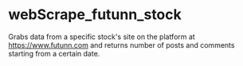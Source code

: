 # webScrape_futunn_stock
Grabs data from a specific stock's site on the platform at https://www.futunn.com and returns number of posts and comments starting from a certain date.
